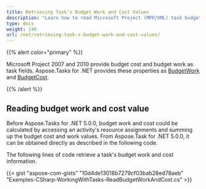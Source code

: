 ```yaml
---
title: Retrieving Task's Budget Work and Cost Values
description: "Learn how to read Microsoft Project (MPP/XML) task budget work and cost values using Aspose.Tasks for .NET."
type: docs
weight: 240
url: /net/retrieving-task-s-budget-work-and-cost-values/
---
```


{{% alert color="primary" %}}

Microsoft Project 2007 and 2010 provide budget cost and budget work as task fields. Aspose.Tasks for .NET provides these properties as [BudgetWork](https://reference.aspose.com/tasks/net/aspose.tasks/tsk/fields/budgetwork) and [BudgetCost](https://reference.aspose.com/tasks/net/aspose.tasks/tsk/fields/budgetcost).

{{% /alert %}}

## **Reading budget work and cost value**
Before Aspose.Tasks for .NET 5.0.0, budget work and cost could be calculated by accessing an activity's resource assignments and summing up the budget cost and work values. From Aspose.Task for .NET 5.0.0, it can be obtained directly as described in the following code.

The following lines of code retrieve a task's budget work and cost information.

{{< gist "aspose-com-gists" "10d4de13018b7279cf03bab28ed78aeb" "Examples-CSharp-WorkingWithTasks-ReadBudgetWorkAndCost.cs" >}}
